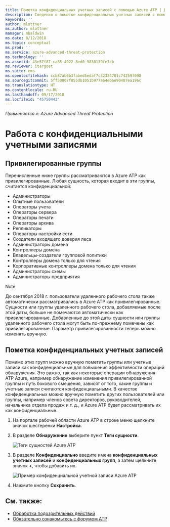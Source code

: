 ```yaml
---
title: Пометка конфиденциальных учетных записей с помощью Azure ATP | Документы Майкрософт
description: Сведения о пометке конфиденциальных учетных записей с помощью с помощью Azure Advanced Threat Protection (ATP)
keywords: ''
author: mlottner
ms.author: mlottner
manager: mbaldwin
ms.date: 8/12/2018
ms.topic: conceptual
ms.prod: ''
ms.service: azure-advanced-threat-protection
ms.technology: ''
ms.assetid: 43e57f87-ca85-4922-8ed0-9830139fe7cb
ms.reviewer: itargoet
ms.suite: ems
ms.openlocfilehash: ccb87ab6b3fabed5edaf7c32324701c74259f098
ms.sourcegitcommit: 5ff50807f855db1051b977a64eb6e90487ea196c
ms.translationtype: HT
ms.contentlocale: ru-RU
ms.lasthandoff: 09/17/2018
ms.locfileid: "45750443"
---
```

*Применяется к: Azure Advanced Threat Protection*



# <a name="working-with-sensitive-accounts"></a>Работа с конфиденциальными учетными записями

## <a name="sensitive-groups"></a>Привилегированные группы

Перечисленные ниже группы рассматриваются в Azure ATP как привилегированные. Любая сущность, которая входит в эти группы, считается конфиденциальной:

-   Администраторы
-   Опытные пользователи
-   Операторы учета
-   Операторы сервера
-   Операторы печати
-   Операторы архива
-   Репликаторы
-   Операторы настройки сети 
-   Создатели входящего доверия леса
-   Администраторы домена
-   Контроллеры домена
-   Владельцы-создатели групповой политики 
-   Контроллеры домена только для чтения 
-   Корпоративные контроллеры домена только для чтения 
-   Администраторы схемы 
-   Администраторы предприятия

 > [!NOTE]
 > До сентября 2018 г. пользователи удаленного рабочего стола также автоматически рассматривались в Azure ATP как привилегированные. Сущности или группы удаленного рабочего стола, добавляемые после этой даты, больше не помечаются автоматически как привилегированные. Добавленные до этой даты сущности или группы удаленного рабочего стола могут быть по-прежнему помечены как привилегированные. Параметр привилегированности теперь можно изменять вручную.  

## <a name="tagging-sensitive-accounts"></a>Пометка конфиденциальных учетных записей

Помимо этих групп можно вручную пометить группы или учетные записи как конфиденциальные для повышения эффективности операций обнаружения. Это важно, так как некоторые операции обнаружения ATP Azure, например обнаружение изменения привилегированной группы и путь бокового смещения, зависят от того, какие группы и учетные записи считаются конфиденциальными. В качестве конфиденциальных можно вручную пометить других пользователей или группы, например членов совета директоров, руководителей, начальника отдела продаж и т. д., и Azure ATP будет рассматривать их как конфиденциальные.

1.  На портале рабочей области Azure ATP в строке меню щелкните значок шестеренки **Настройка**.

2.  В разделе **Обнаружение** выберите пункт **Теги сущности**.

    ![Теги сущностей Azure ATP](media/entity-tags.png)

3.  В разделе **Конфиденциально** введите имена **конфиденциальных учетных записей** и **конфиденциальных групп**, а затем щелкните значок **+**, чтобы добавить их.

    ![Пример конфиденциальной учетной записи Azure ATP](media/sensitive-account-sample.png)

4. Нажмите кнопку **Сохранить**.

    
## <a name="see-also"></a>См. также:

- [Обработка подозрительных действий](working-with-suspicious-activities.md)
- [Обязательно ознакомьтесь с форумом ATP](https://aka.ms/azureatpcommunity)